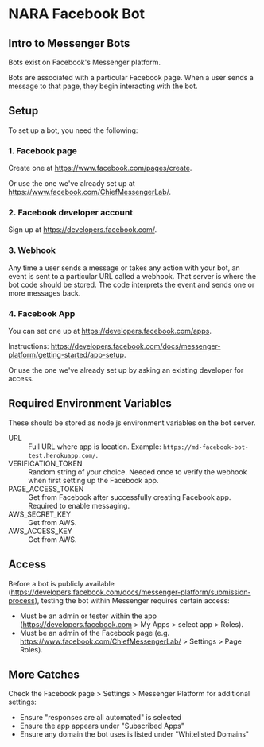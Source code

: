 # NARA Facebook Bot

## Intro to Messenger Bots

Bots exist on Facebook's Messenger platform.

Bots are associated with a particular Facebook page. When a user sends a message to that page, they begin interacting with the bot.

## Setup

To set up a bot, you need the following:

### 1. Facebook page

Create one at https://www.facebook.com/pages/create.

Or use the one we've already set up at https://www.facebook.com/ChiefMessengerLab/.

### 2. Facebook developer account

Sign up at https://developers.facebook.com/.

### 3. Webhook

Any time a user sends a message or takes any action with your bot, an event is sent to a particular URL called a webhook. That server is where the bot code should be stored. The code interprets the event and sends one or more messages back.

### 4. Facebook App

You can set one up at https://developers.facebook.com/apps.

Instructions: https://developers.facebook.com/docs/messenger-platform/getting-started/app-setup.

Or use the one we've already set up by asking an existing developer for access.

## Required Environment Variables

These should be stored as node.js environment variables on the bot server.

<dl>
<dt>URL</dt>
<dd>Full URL where app is location. Example: <code>https://md-facebook-bot-test.herokuapp.com/</code>.</dd>
<dt>VERIFICATION_TOKEN</dt>
<dd>Random string of your choice. Needed once to verify the webhook when first setting up the Facebook app.</dd>
<dt>PAGE_ACCESS_TOKEN</dt>
<dd>Get from Facebook after successfully creating Facebook app. Required to enable messaging.</dd>
<dt>AWS_SECRET_KEY</dt>
<dd>Get from AWS.</dd>
<dt>AWS_ACCESS_KEY</dt>
<dd>Get from AWS.</dd>
</dl>

## Access

Before a bot is publicly available (https://developers.facebook.com/docs/messenger-platform/submission-process), testing the bot within Messenger requires certain access:

- Must be an admin or tester within the app (https://developers.facebook.com > My Apps > select app > Roles).
- Must be an admin of the Facebook page (e.g. https://www.facebook.com/ChiefMessengerLab/ > Settings > Page Roles).

## More Catches

Check the Facebook page > Settings > Messenger Platform for additional settings:

- Ensure "responses are all automated" is selected
- Ensure the app appears under "Subscribed Apps"
- Ensure any domain the bot uses is listed under "Whitelisted Domains"
